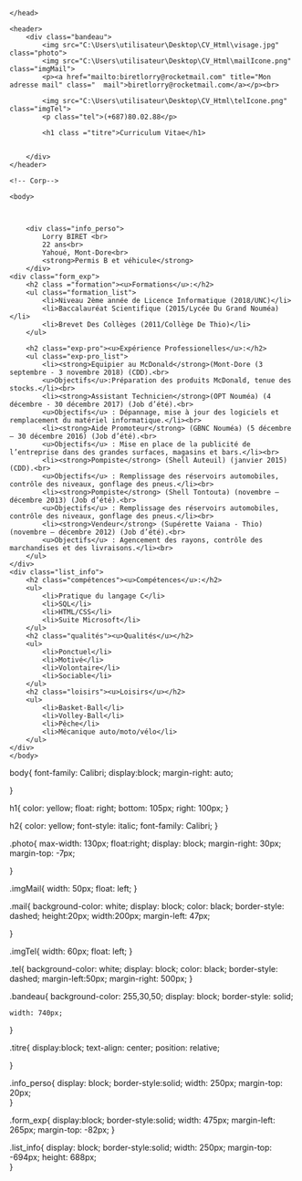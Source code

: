 <!Doctype html>
<html lang="fr">
	<head>
		<title>Curriculum_Vitae</title>
		<meta name="keywords" content=" Biret, CV lorry"/>
		<meta name="description" content="Curriculum_Vitae"/>
		<meta charset="utf-8">
		<link href= "style_cv.css" rel="stylesheet">

	</head>

	<header>
		<div class="bandeau">
			<img src="C:\Users\utilisateur\Desktop\CV_Html\visage.jpg" class="photo">
			<img src="C:\Users\utilisateur\Desktop\CV_Html\mailIcone.png" class="imgMail">
			<p><a href="mailto:biretlorry@rocketmail.com" title="Mon adresse mail" class="	mail">biretlorry@rocketmail.com</a></p><br>

			<img src="C:\Users\utilisateur\Desktop\CV_Html\telIcone.png" class="imgTel">
			<p class="tel">(+687)80.02.88</p>	

			<h1 class ="titre">Curriculum Vitae</h1>

			
		</div>
	</header>

	<!-- Corp-->

	<body>
	
		

		<div class="info_perso">
			Lorry BIRET <br>
			22 ans<br>
			Yahoué, Mont-Dore<br>
			<strong>Permis B et véhicule</strong>
		</div>
	<div class="form_exp">
		<h2 class ="formation"><u>Formations</u>:</h2>
		<ul class="formation_list">
			<li>Niveau 2ème année de Licence Informatique (2018/UNC)</li>
			<li>Baccalauréat Scientifique (2015/Lycée Du Grand Nouméa)</li>
			<li>Brevet Des Collèges (2011/Collège De Thio)</li>
		</ul>

		<h2 class="exp-pro"><u>Expérience Professionelles</u>:</h2>
		<ul class="exp-pro_list">
			<li><strong>Equipier au McDonald</strong>(Mont-Dore (3 septembre - 3 novembre 2018) (CDD).<br>
			<u>Objectifs</u>:Préparation des produits McDonald, tenue des stocks.</li><br>
			<li><strong>Assistant Technicien</strong>(OPT Nouméa) (4 décembre - 30 décembre 2017) (Job d’été).<br>
			<u>Objectifs</u> : Dépannage, mise à jour des logiciels et remplacement du matériel informatique.</li><br>
			<li><strong>Aide Promoteur</strong> (GBNC Nouméa) (5 décembre – 30 décembre 2016) (Job d’été).<br>
			<u>Objectifs</u> : Mise en place de la publicité de l’entreprise dans des grandes surfaces, magasins et bars.</li><br>
			<li><strong>Pompiste</strong> (Shell Auteuil) (janvier 2015) (CDD).<br>
			<u>Objectifs</u> : Remplissage des réservoirs automobiles, contrôle des niveaux, gonflage des pneus.</li><br>
			<li><strong>Pompiste</strong> (Shell Tontouta) (novembre – décembre 2013) (Job d’été).<br>
			<u>Objectifs</u> : Remplissage des réservoirs automobiles, contrôle des niveaux, gonflage des pneus.</li><br>
			<li><strong>Vendeur</strong> (Supérette Vaiana - Thio) (novembre – décembre 2012) (Job d’été).<br>
			<u>Objectifs</u> : Agencement des rayons, contrôle des marchandises et des livraisons.</li><br>
		</ul>
	</div>
	<div class="list_info">
		<h2 class="compétences"><u>Compétences</u>:</h2>
		<ul>
			<li>Pratique du langage C</li>
			<li>SQL</li>
			<li>HTML/CSS</li>
			<li>Suite Microsoft</li>
		</ul>
		<h2 class="qualités"><u>Qualités</u></h2>
		<ul>
			<li>Ponctuel</li>
			<li>Motivé</li>
			<li>Volontaire</li>
			<li>Sociable</li>
		</ul>
		<h2 class="loisirs"><u>Loisirs</u></h2>
		<ul>
			<li>Basket-Ball</li>
			<li>Volley-Ball</li>
			<li>Pêche</li>
			<li>Mécanique auto/moto/vélo</li>
		</ul>
	</div>
	</body>
</html>

body{
	font-family: Calibri;
	display:block;
	margin-right: auto;
	

	
	
}

h1{
	color: yellow;
	float: right;
	bottom: 105px;
	right: 100px;
}

h2{
	color: yellow;
	font-style: italic;
	font-family: Calibri;
}


.photo{
	max-width: 130px;
	float:right;
	display: block;
	margin-right: 30px;
	margin-top: -7px;

}

.imgMail{
	width: 50px;
	float: left;
}

.mail{
	background-color: white;
	display: block;
	color: black;
	border-style: dashed;
	height:20px;
	width:200px; 
	margin-left: 47px;

	
}

.imgTel{
	width: 60px;
	float: left;
}

.tel{
	background-color: white;
	display: block;
	color: black;
	border-style: dashed;
	margin-left:50px;
	margin-right: 500px;
}


.bandeau{
	background-color: 255,30,50;
	display: block;
	border-style: solid;

	width: 740px;
}

.titre{
	display:block;
	text-align: center;
	position: relative;
	
}


.info_perso{
	display: block;
	border-style:solid;
	width: 250px;
	margin-top: 20px;	
}

.form_exp{
	display:block;
	border-style:solid;
	width: 475px;
	margin-left: 265px;
	margin-top: -82px; 
}


.list_info{
	display: block;
	border-style:solid;
	width: 250px;
	margin-top: -694px;
	height: 688px;	
}


